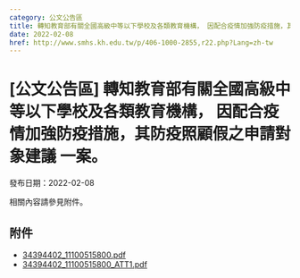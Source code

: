 ```yaml
---
category: 公文公告區
title: 轉知教育部有關全國高級中等以下學校及各類教育機構， 因配合疫情加強防疫措施，其防疫照顧假之申請對象建議 一案。
date: 2022-02-08
href: http://www.smhs.kh.edu.tw/p/406-1000-2855,r22.php?Lang=zh-tw
---
```


# [公文公告區] 轉知教育部有關全國高級中等以下學校及各類教育機構， 因配合疫情加強防疫措施，其防疫照顧假之申請對象建議 一案。

發布日期：2022-02-08

<div><div></div><div>相關內容請參見附件。</div></div>

## 附件

- [34394402_11100515800.pdf](https://www.smhs.kh.edu.tw/var/file/0/1000/attach/42/pta_2547_8709805_86628.pdf)
- [34394402_11100515800_ATT1.pdf](https://www.smhs.kh.edu.tw/var/file/0/1000/attach/42/pta_2548_7692971_86628.pdf)
